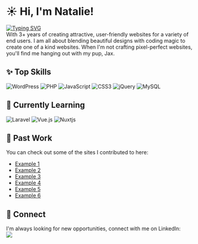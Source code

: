 # :sunny: Hi, I'm Natalie!
[![Typing SVG](https://readme-typing-svg.demolab.com?font=Fira+Code&duration=3000&pause=1000&color=FFFFFF&multiline=true&repeat=false&random=false&width=435&lines=Web+Developer+from+Sunny+San+Diego)](https://git.io/typing-svg)  
With 3+ years of creating attractive, user-friendly websites for a variety of end users. I am all about blending beautiful designs with coding magic to create one of a kind websites. When I'm not crafting pixel-perfect websites, you'll find me hanging out with my pup, Jax.

## :sparkles: Top Skills
![WordPress](https://img.shields.io/badge/WordPress-%23117AC9.svg?style=for-the-badge&logo=WordPress&logoColor=white)
![PHP](https://img.shields.io/badge/php-%23777BB4.svg?style=for-the-badge&logo=php&logoColor=white)
![JavaScript](https://img.shields.io/badge/javascript-%23323330.svg?style=for-the-badge&logo=javascript&logoColor=%23F7DF1E)
![CSS3](https://img.shields.io/badge/css3-%231572B6.svg?style=for-the-badge&logo=css3&logoColor=white)
![jQuery](https://img.shields.io/badge/jquery-%230769AD.svg?style=for-the-badge&logo=jquery&logoColor=white)
![MySQL](https://img.shields.io/badge/mysql-4479A1.svg?style=for-the-badge&logo=mysql&logoColor=white)

## :orange_book: Currently Learning
![Laravel](https://img.shields.io/badge/laravel-%23FF2D20.svg?style=for-the-badge&logo=laravel&logoColor=white)
![Vue.js](https://img.shields.io/badge/vuejs-%2335495e.svg?style=for-the-badge&logo=vuedotjs&logoColor=%234FC08D)
![Nuxtjs](https://img.shields.io/badge/Nuxt-002E3B?style=for-the-badge&logo=nuxtdotjs&logoColor=#00DC82)

## :briefcase: Past Work
You can check out some of the sites I contributed to here:
- <a href="https://protectsanjoserestaurants.com/" target="blank">Example 1</a>
- <a href="https://fixpaga.com/" target="blank">Example 2</a>
- <a href="https://fixtheinsurancecrisis.com/" target="blank">Example 3</a>
- <a href="https://cafob.org/" target="blank">Example 4</a>
- <a href="https://stories.patientsoverpremiums.org/" target="blank">Example 5</a>
- <a href="https://togetherforpatientcarewa.com/" target="blank">Example 6</a>

## :open_hands: Connect
I'm always looking for new opportunities, connect with me on LinkedIn:  
<a href="https://www.linkedin.com/in/natalieannebirch/" target="blank"><img src="https://img.shields.io/badge/LinkedIn-0077B5?style=for-the-badge&logo=linkedin&logoColor=white"></a>
